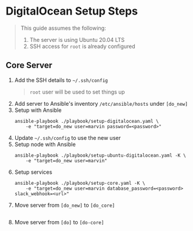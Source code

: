 # DigitalOcean Setup Steps

> This guide assumes the following:
> 1. The server is using Ubuntu 20.04 LTS
> 2. SSH access for `root` is already configured

## Core Server
1. Add the SSH details to `~/.ssh/config`
    > `root` user will be used to set things up
2. Add server to Ansible's inventory `/etc/ansible/hosts` under `[do_new]`
3. Setup with Ansible
    ```
    ansible-playbook ./playbook/setup-digitalocean.yaml \
        -e "target=do_new user=marvin password=<password>"
    ```
4. Update `~/.ssh/config` to use the new user
5. Setup node with Ansible
    ```
    ansible-playbook ./playbook/setup-ubuntu-digitalocean.yaml -K \
        -e "target=do_new user=marvin"
    ```
6. Setup services
    ```
    ansible-playbook ./playbook/setup-core.yaml -K \
        -e "target=do_new user=marvin database_password=<password> slack_webhook=<url>"
    ```
7. Move server from `[do_new]` to `[do_core]`
    ```
7. Move server from `[do]` to `[do-core]`
